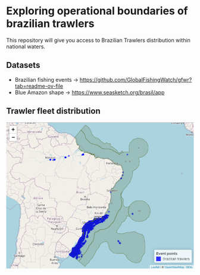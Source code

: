 # Exploring operational boundaries of brazilian trawlers
This repository will give you access to Brazilian Trawlers distribution within national waters. 

## Datasets
- Brazilian fishing events -> https://github.com/GlobalFishingWatch/gfwr?tab=readme-ov-file
- Blue Amazon shape -> https://www.seasketch.org/brasil/app

## Trawler fleet distribution
![Alt text](Rplot.png)
